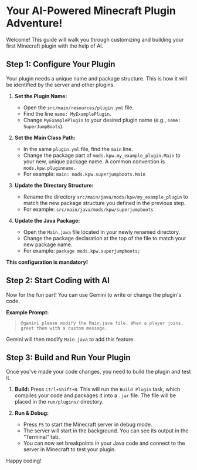 # Your AI-Powered Minecraft Plugin Adventure!

Welcome! This guide will walk you through customizing and building your first Minecraft plugin with the help of AI.

## Step 1: Configure Your Plugin

Your plugin needs a unique name and package structure. This is how it will be identified by the server and other plugins.

1.  **Set the Plugin Name:**
    - Open the `src/main/resources/plugin.yml` file.
    - Find the line `name: MyExamplePlugin`.
    - Change `MyExamplePlugin` to your desired plugin name (e.g., `name: SuperJumpBoots`).

2.  **Set the Main Class Path:**
    - In the same `plugin.yml` file, find the `main` line.
    - Change the package part of `mods.kpw.my_example_plugin.Main` to your new, unique package name. A common convention is `mods.kpw.pluginname`.
    - For example: `main: mods.kpw.superjumpboots.Main`

3.  **Update the Directory Structure:**
    - Rename the directory `src/main/java/mods/kpw/my_example_plugin` to match the new package structure you defined in the previous step.
    - For example: `src/main/java/mods/kpw/superjumpboots`

4.  **Update the Java Package:**
    - Open the `Main.java` file located in your newly renamed directory.
    - Change the package declaration at the top of the file to match your new package name.
    - For example: `package mods.kpw.superjumpboots;`

**This configuration is mandatory!**

## Step 2: Start Coding with AI

Now for the fun part! You can use Gemini to write or change the plugin's code.

**Example Prompt:**

> `@gemini please modify the Main.java file. When a player joins, greet them with a custom message.`

Gemini will then modify `Main.java` to add this feature.

## Step 3: Build and Run Your Plugin

Once you've made your code changes, you need to build the plugin and test it.

1.  **Build:** Press `Ctrl+Shift+B`. This will run the `Build Plugin` task, which compiles your code and packages it into a `.jar` file. The file will be placed in the `run/plugins/` directory.

2.  **Run & Debug:**
    - Press `F5` to start the Minecraft server in debug mode.
    - The server will start in the background. You can see its output in the "Terminal" tab.
    - You can now set breakpoints in your Java code and connect to the server in Minecraft to test your plugin.

Happy coding!
